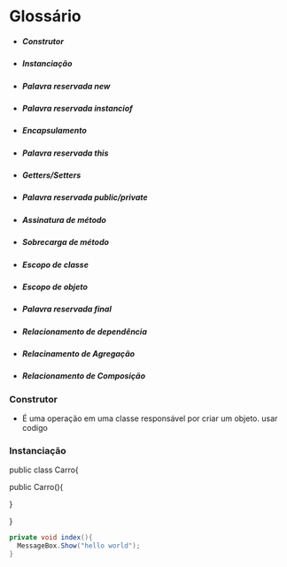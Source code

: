 # Glossário
- ##### Construtor
- ##### Instanciação
- ##### Palavra reservada new
- ##### Palavra reservada instanciof
- ##### Encapsulamento
- ##### Palavra reservada this
- ##### Getters/Setters
- ##### Palavra reservada public/private
- ##### Assinatura de método
- ##### Sobrecarga de método
- ##### Escopo de classe
- ##### Escopo de objeto
- ##### Palavra reservada final
- ##### Relacionamento de dependência
- ##### Relacinamento de Agregação
- ##### Relacionamento de Composição

### Construtor
- É uma operação em uma classe responsável por criar um objeto.
usar codigo 

### Instanciação

public class Carro{

 
public Carro(){

} 

}

```csharp
private void index(){
  MessageBox.Show("hello world");
}
```
